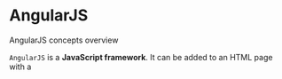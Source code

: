 # AngularJS
AngularJS concepts overview

`AngularJS` is a **JavaScript framework**. It can be added to an HTML page with a <script> tag.
           
`<script src="https://ajax.googleapis.com/ajax/libs/angularjs/1.6.9/angular.min.js"></script>` 

**Or download angular.min.js file and save it in your project js folder**

###### AngularJS extends HTML with ng-directives.
**ng-app** directive defines an AngularJS application.
**ng-model** directive binds the value of HTML controls (input, select, textarea) to application data.
**ng-bind** directive binds application data to the HTML view.
**ng-init** directive initializes AngularJS application variables.
         
